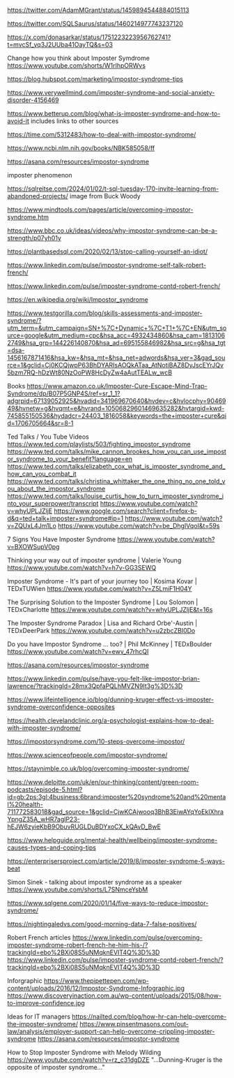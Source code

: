 https://twitter.com/AdamMGrant/status/1459894544884015113

https://twitter.com/SQLSaurus/status/1460214977743237120

https://x.com/donasarkar/status/1751223223956762741?t=mvcSf_yq3J2UUba41OayTQ&s=03

Change how you think about Imposter Symdrome
https://www.youtube.com/shorts/W1rIhpORWvs

https://blog.hubspot.com/marketing/impostor-syndrome-tips

https://www.verywellmind.com/imposter-syndrome-and-social-anxiety-disorder-4156469

https://www.betterup.com/blog/what-is-imposter-syndrome-and-how-to-avoid-it
includes links to other sources

https://time.com/5312483/how-to-deal-with-impostor-syndrome/

https://www.ncbi.nlm.nih.gov/books/NBK585058/ff

https://asana.com/resources/impostor-syndrome

imposter phenomenon

https://sqlreitse.com/2024/01/02/t-sql-tuesday-170-invite-learning-from-abandoned-projects/
image from Buck Woody


https://www.mindtools.com/pages/article/overcoming-impostor-syndrome.htm

https://www.bbc.co.uk/ideas/videos/why-impostor-syndrome-can-be-a-strength/p07yh01y

https://plantbasedsql.com/2020/02/13/stop-calling-yourself-an-idiot/

https://www.linkedin.com/pulse/impostor-syndrome-self-talk-robert-french/

https://www.linkedin.com/pulse/imposter-syndrome-contd-robert-french/

https://en.wikipedia.org/wiki/Impostor_syndrome

https://www.testgorilla.com/blog/skills-assessments-and-imposter-syndrome/?utm_term=&utm_campaign=SN+%7C+Dynamic+%7C+T1+%7C+EN&utm_source=google&utm_medium=cpc&hsa_acc=4932434860&hsa_cam=18131062749&hsa_grp=144226140870&hsa_ad=695155846982&hsa_src=g&hsa_tgt=dsa-1456167871416&hsa_kw=&hsa_mt=&hsa_net=adwords&hsa_ver=3&gad_source=1&gclid=Cj0KCQjwpP63BhDYARIsAOQkATaa_AtNotiBAZ8DyJscEYrJQv5bzm7RQ-hDzWt80NzOoPW8HcDyZw4aAutTEALw_wcB

Books 
https://www.amazon.co.uk/Imposter-Cure-Escape-Mind-Trap-Syndrome/dp/B07P5GNP4S/ref=sr_1_1?adgrpid=67139052925&hvadid=341969670640&hvdev=c&hvlocphy=9046949&hvnetw=g&hvqmt=e&hvrand=10506829601469635282&hvtargid=kwd-745855150536&hydadcr=24403_1816058&keywords=the+imposter+cure&qid=1706705664&sr=8-1

Ted Talks / You Tube Videos
https://www.ted.com/playlists/503/fighting_impostor_syndrome
https://www.ted.com/talks/mike_cannon_brookes_how_you_can_use_impostor_syndrome_to_your_benefit?language=en
https://www.ted.com/talks/elizabeth_cox_what_is_imposter_syndrome_and_how_can_you_combat_it
https://www.ted.com/talks/christina_whittaker_the_one_thing_no_one_told_you_about_the_impostor_syndrome
https://www.ted.com/talks/louise_curtis_how_to_turn_imposter_syndrome_into_your_superpower/transcript
https://www.youtube.com/watch?v=whyUPLJZljE
https://www.google.com/search?client=firefox-b-d&q=ted+talk+imposter+syndrome#ip=1
https://www.youtube.com/watch?v=ZQUxL4Jm1Lo
https://www.youtube.com/watch?v=be_DhgIVqoI&t=59s

7 Signs You Have Imposter Syndrome
https://www.youtube.com/watch?v=BXOWSupV0pg

Thinking your way out of imposter syndrome | Valerie Young
https://www.youtube.com/watch?v=h7v-GG3SEWQ

Imposter Syndrome - It's part of your journey too | Kosima Kovar | TEDxTUWien
https://www.youtube.com/watch?v=Z5LmiF1H04Y

The Surprising Solution to the Imposter Syndrome | Lou Solomon | TEDxCharlotte
https://www.youtube.com/watch?v=whyUPLJZljE&t=16s

The Imposter Syndrome Paradox | Lisa and Richard Orbe'-Austin | TEDxDeerPark 
https://www.youtube.com/watch?v=u2zbcZBI0Do

Do you have Impostor Syndrome ... too? | Phil McKinney | TEDxBoulder
https://www.youtube.com/watch?v=ewv_47rhcQI

https://asana.com/resources/impostor-syndrome

https://www.linkedin.com/pulse/have-you-felt-like-impostor-brian-lawrence/?trackingId=28mx3QpfaPQLhMVZN9It3g%3D%3D

https://www.lifeintelligence.io/blog/dunning-kruger-effect-vs-imposter-syndrome-overconfidence-opposites

https://health.clevelandclinic.org/a-psychologist-explains-how-to-deal-with-imposter-syndrome/

https://impostorsyndrome.com/10-steps-overcome-impostor/

https://www.scienceofpeople.com/impostor-syndrome/

https://staynimble.co.uk/blog/overcoming-imposter-syndrome/

https://www.deloitte.com/uk/en/our-thinking/content/green-room-podcasts/episode-5.html?id=gb:2ps:3gl:4business:6brand:imposter%20syndrome%20and%20mental%20health-711772583018&gad_source=1&gclid=CjwKCAjwooq3BhB3EiwAYqYoEkIXhraYpngZ35A_wHR7aglP23-hEJW6zyieKbB9ObuvRUGLDuBDYxoCX_kQAvD_BwE

https://www.helpguide.org/mental-health/wellbeing/imposter-syndrome-causes-types-and-coping-tips

https://enterprisersproject.com/article/2019/8/imposter-syndrome-5-ways-beat

Simon Sinek - talking about imposter syndrome as a speaker
https://www.youtube.com/shorts/L7SNmceYsbM

https://www.sqlgene.com/2020/01/14/five-ways-to-reduce-impostor-syndrome/ 

https://nightingaledvs.com/good-morning-data-7-false-positives/

Robert French articles
https://www.linkedin.com/pulse/overcoming-imposter-syndrome-robert-french-he-him-his-/?trackingId=ebo%2BXi08S5uNMqknEVIT4Q%3D%3D
https://www.linkedin.com/pulse/imposter-syndrome-contd-robert-french/?trackingId=ebo%2BXi08S5uNMqknEVIT4Q%3D%3D


Inforgraphic
https://www.thepipettepen.com/wp-content/uploads/2016/12/Impostor-Syndrome-Infographic.jpg
https://www.discoveryinaction.com.au/wp-content/uploads/2015/08/how-to-improve-confidence.jpg

Ideas for IT managers
https://nailted.com/blog/how-hr-can-help-overcome-the-imposter-syndrome/
https://www.pinsentmasons.com/out-law/analysis/employer-support-can-help-overcome-crippling-imposter-syndrome
https://asana.com/resources/impostor-syndrome

How to Stop Imposter Syndrome with Melody Wilding
https://www.youtube.com/watch?v=rz_c31dgDZE
"...Dunning-Kruger is the opposite of imposter syndrome..."